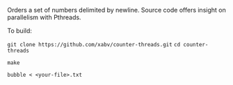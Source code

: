 Orders a set of numbers delimited by newline.
Source code offers insight on parallelism with Pthreads.

To build:

`git clone https://github.com/xabv/counter-threads.git` 
`cd counter-threads` 

`make` 

`bubble < <your-file>.txt` 
